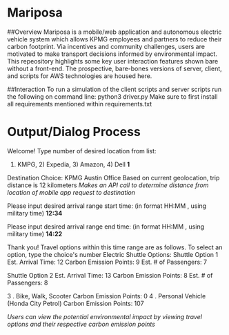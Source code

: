 # Mariposa

##Overview
Mariposa is a mobile/web application and autonomous electric vehicle system which allows KPMG employees and partners to reduce their carbon footprint. Via incentives and community challenges, users are motivated to make transport decisions informed by environmental impact. This repeository highlights some key user interaction features shown bare without a front-end. The prospective, bare-bones versions of server, client, and scripts for AWS technologies are housed here. 

##Interaction
To run a simulation of the client scripts and server scripts run the following on command line:
python3 driver.py
Make sure to first install all requirements mentioned within requirements.txt

# Output/Dialog Process
Welcome!
Type number of desired location from list:
1) KMPG, 2) Expedia, 3) Amazon, 4) Dell
**1**

Destination Choice: KPMG Austin Office
Based on current geolocation, trip distance is  12  kilometers *Makes an API call to determine distance from location of mobile app request to destination*

Please input desired arrival range start time: (in format HH:MM , using military time) 
**12:34** 

Please input desired arrival range end time: (in format HH:MM , using military time) 
**14:22**

Thank you! Travel options within this time range are as follows. To select an option, type the choice's number
  Electric Shuttle Options:
  Shuttle Option 1 
    Est. Arrival Time:  12 
    Carbon Emission Points:  9 
    Est. # of Passengers:  7 

  Shuttle Option 2 
    Est. Arrival Time:  13 
    Carbon Emission Points:  8 
    Est. # of Passengers:  8 

   3 . Bike, Walk, Scooter
    Carbon Emission Points: 0
   4 . Personal Vehicle (Honda City Petrol)
    Carbon Emission Points:  107
    
    
*Users can view the potential environmental impact by viewing travel options and their respective carbon emission points*
